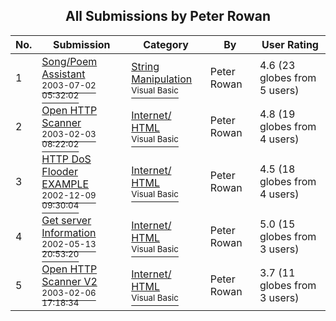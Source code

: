 ﻿<div align="center">

## All Submissions by Peter Rowan

</div>

No.  | Submission | Category | By   | User Rating
---- | ---------- | -------- | ---- | -----------
1 | [Song/Poem Assistant<br /><sup>2003-07-02 05:32:02</sup>](https://github.com/Planet-Source-Code/peter-rowan-song-poem-assistant__1-46598) | [String Manipulation<br /><sup>Visual Basic</sup>](../ByCategory/string-manipulation__1-5.md) | Peter Rowan | 4.6 (23 globes from 5 users)
2 | [Open HTTP Scanner<br /><sup>2003-02-03 08:22:02</sup>](https://github.com/Planet-Source-Code/peter-rowan-open-http-scanner__1-42924) | [Internet/ HTML<br /><sup>Visual Basic</sup>](../ByCategory/internet-html__1-34.md) | Peter Rowan | 4.8 (19 globes from 4 users)
3 | [HTTP DoS Flooder EXAMPLE<br /><sup>2002-12-09 09:30:04</sup>](https://github.com/Planet-Source-Code/peter-rowan-http-dos-flooder-example__1-41432) | [Internet/ HTML<br /><sup>Visual Basic</sup>](../ByCategory/internet-html__1-34.md) | Peter Rowan | 4.5 (18 globes from 4 users)
4 | [Get server Information<br /><sup>2002-05-13 20:53:20</sup>](https://github.com/Planet-Source-Code/peter-rowan-get-server-information__1-34760) | [Internet/ HTML<br /><sup>Visual Basic</sup>](../ByCategory/internet-html__1-34.md) | Peter Rowan | 5.0 (15 globes from 3 users)
5 | [Open HTTP Scanner V2<br /><sup>2003-02-06 17:18:34</sup>](https://github.com/Planet-Source-Code/peter-rowan-open-http-scanner-v2__1-43122) | [Internet/ HTML<br /><sup>Visual Basic</sup>](../ByCategory/internet-html__1-34.md) | Peter Rowan | 3.7 (11 globes from 3 users)

